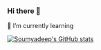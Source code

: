 ### Hi there 👋

<!--
**soumyadeeppradhan/soumyadeeppradhan** is a ✨ _special_ ✨ repository because its `README.md` (this file) appears on your GitHub profile.

Here are some ideas to get you started:

- 🔭 I’m currently working on ...
- 🌱 I’m currently learning ...
- 👯 I’m looking to collaborate on ...
- 🤔 I’m looking for help with ...
- 💬 Ask me about ...
- 📫 How to reach me: ...
- 😄 Pronouns: ...
- ⚡ Fun fact: ...
-->
🌱 I’m currently learning

[![Soumyadeep's GitHub stats](https://github-readme-stats.vercel.app/api?username=soumyadeeppradhan)](https://github.com/soumyadeeppradhan)
